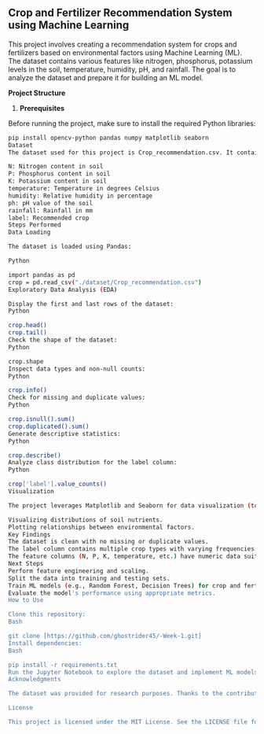 ## Crop and Fertilizer Recommendation System using Machine Learning

This project involves creating a recommendation system for crops and fertilizers based on environmental factors using Machine Learning (ML). The dataset contains various features like nitrogen, phosphorus, potassium levels in the soil, temperature, humidity, pH, and rainfall. The goal is to analyze the dataset and prepare it for building an ML model.

**Project Structure**

1. **Prerequisites**

Before running the project, make sure to install the required Python libraries:

```bash
pip install opencv-python pandas numpy matplotlib seaborn
Dataset
The dataset used for this project is Crop_recommendation.csv. It contains the following columns:

N: Nitrogen content in soil
P: Phosphorus content in soil
K: Potassium content in soil
temperature: Temperature in degrees Celsius
humidity: Relative humidity in percentage
ph: pH value of the soil
rainfall: Rainfall in mm
label: Recommended crop
Steps Performed
Data Loading

The dataset is loaded using Pandas:

Python

import pandas as pd
crop = pd.read_csv("./dataset/Crop_recommendation.csv")
Exploratory Data Analysis (EDA)

Display the first and last rows of the dataset:
Python

crop.head()
crop.tail()
Check the shape of the dataset:
Python

crop.shape
Inspect data types and non-null counts:
Python

crop.info()
Check for missing and duplicate values:
Python

crop.isnull().sum()
crop.duplicated().sum()
Generate descriptive statistics:
Python

crop.describe()
Analyze class distribution for the label column:
Python

crop['label'].value_counts()
Visualization

The project leverages Matplotlib and Seaborn for data visualization (to be expanded in future updates). Examples include:

Visualizing distributions of soil nutrients.
Plotting relationships between environmental factors.
Key Findings
The dataset is clean with no missing or duplicate values.
The label column contains multiple crop types with varying frequencies.
The feature columns (N, P, K, temperature, etc.) have numeric data suitable for ML modeling.
Next Steps
Perform feature engineering and scaling.
Split the data into training and testing sets.
Train ML models (e.g., Random Forest, Decision Trees) for crop and fertilizer prediction.
Evaluate the model's performance using appropriate metrics.
How to Use

Clone this repository:
Bash

git clone [https://github.com/ghostrider45/-Week-1.git]
Install dependencies:
Bash

pip install -r requirements.txt
Run the Jupyter Notebook to explore the dataset and implement ML models.
Acknowledgments

The dataset was provided for research purposes. Thanks to the contributors who made this data publicly available.

License

This project is licensed under the MIT License. See the LICENSE file for details.
